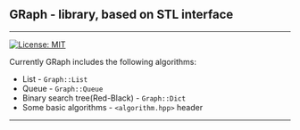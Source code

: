 ## GRaph - library, based on STL interface
___
<!-- ![Lines of code](https://img.shields.io/tokei/lines/github/qulop/GRaph?style=flat&color=blue) -->
<!-- ![GitHub forks](https://img.shields.io/github/forks/qulop/GRaph?color=orange) -->
[![License: MIT](https://img.shields.io/badge/License-MIT-purple.svg)](https://opensource.org/licenses/MIT)

Currently GRaph includes the following algorithms:
+ List - `Graph::List`
+ Queue - `Graph::Queue`
+ Binary search tree(Red-Black) - `Graph::Dict`
+ Some basic algorithms - `<algorithm.hpp>` header
___


<!-- + String - `Graph::String` -->
<!-- + Vector - `Graph::Vec` -->
<!-- + Stack - `Graph::Stack` -->
  <!-- + Hash-Table - `Graph::HashDict` -->
<!-- + Graph - `Graph::Net` -->
<!-- + Memory algorithms - `Graph::Memo::` namespace  -->
  
